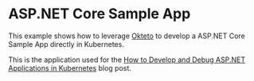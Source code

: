 # ASP.NET Core Sample App 

This example shows how to leverage [Okteto](https://github.com/okteto/okteto) to develop a ASP.NET Core Sample App directly in Kubernetes. 

This is the application used for the [How to Develop and Debug ASP.NET Applications in Kubernetes](https://okteto.com/blog/how-to-develop-aspnetcore-apps-in-kubernetes/) blog post.